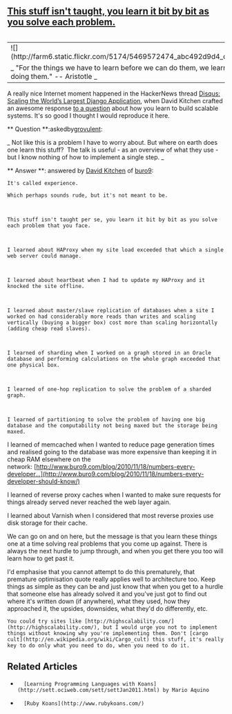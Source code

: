 ## [This stuff isn't taught, you learn it bit by bit as you solve each problem.](/blog/2011/2/23/this-stuff-isnt-taught-you-learn-it-bit-by-bit-as-you-solve.html)

    

    

<table width="175" align="RIGHT">

<tbody>

<tr>

<td>![](http://farm6.static.flickr.com/5174/5469572474_abc492d9d4_o.jpg)</td>

</tr>

<tr>

<td>_    "For the things we have to learn before we can do them, we learn by doing them." -- Aristotle    _</td>

</tr>

</tbody>

</table>

A really nice Internet moment happened in the HackerNews thread [Disqus: Scaling the World’s Largest Django Application](http://apps.ycombinator.com/item?id=2249526), when David Kitchen crafted an awesome response [to a question](http://apps.ycombinator.com/item?id=2249657) about how you learn to build scalable systems. It's so good I thought I would reproduce it here.

**    Question    **:askedby[grovulent](http://apps.ycombinator.com/user?id=grovulent):

_    Not like this is a problem I have to worry about. But where on earth does one learn this stuff?         The talk is useful - as an overview of what they use - but I know nothing of how to implement a single step.    _

**    Answer    **: answered by [David Kitchen](http://apps.ycombinator.com/user?id=buro9) of [buro9](http://www.hackernewsers.com/users/buro9.html):

    It's called experience.     

    Which perhaps sounds rude, but it's not meant to be.    

        

    This stuff isn't taught per se, you learn it bit by bit as you solve each problem that you face.    

        

    I learned about HAProxy when my site load exceeded that which a single web server could manage.    

        

    I learned about heartbeat when I had to update my HAProxy and it knocked the site offline.    

        

    I learned about master/slave replication of databases when a site I worked on had considerably more reads than writes and scaling vertically (buying a bigger box) cost more than scaling horizontally (adding cheap read slaves).    

        

    I learned of sharding when I worked on a graph stored in an Oracle database and performing calculations on the whole graph exceeded that one physical box.    

        

    I learned of one-hop replication to solve the problem of a sharded graph.    

        

    I learned of partitioning to solve the problem of having one big database and the computability not being maxed but the storage being maxed.    

        

I learned of memcached when I wanted to reduce page generation times and realised going to the database was more expensive than keeping it in cheap RAM elsewhere on the network: [http://www.buro9.com/blog/2010/11/18/numbers-every-developer...](http://www.buro9.com/blog/2010/11/18/numbers-every-developer-should-know/)

I learned of reverse proxy caches when I wanted to make sure requests for things already served never reached the web layer again.

I learned about Varnish when I considered that most reverse proxies use disk storage for their cache.

We can go on and on here, but the message is that you learn these things one at a time solving real problems that you come up against. There is always the next hurdle to jump through, and when you get there you too will learn how to get past it.

I'd emphasise that you cannot attempt to do this prematurely, that premature optimisation quote really applies well to architecture too. Keep things as simple as they can be and just know that when you get to a hurdle that someone else has already solved it and you've just got to find out where it's written down (if anywhere), what they used, how they approached it, the upsides, downsides, what they'd do differently, etc. 

    You could try sites like [http://highscalability.com/](http://highscalability.com/), but I would urge you not to implement things without knowing why you're implementing them. Don't [cargo cult](http://en.wikipedia.org/wiki/Cargo_cult) this stuff, it's really key to do only what you need to do, when you need to do it.    

##     Related Articles    

*       [Learning Programming Languages with Koans](http://sett.ociweb.com/sett/settJan2011.html) by Mario Aquino    
*       [Ruby Koans](http://www.rubykoans.com/)    

    